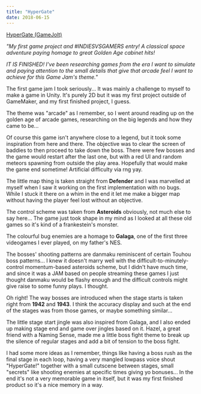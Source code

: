 ```yaml
---
title: "HyperGate"
date: 2018-06-15
---
```


[HyperGate (GameJolt)](https://gamejolt.com/games/hypergate/80474)


*"My first game project and #INDIESVSGAMERS entry!
A classical space adventure paying homage to great Golden Age cabinet hits!*

*IT IS FINISHED! I've been researching games from the era I want to simulate and paying attention to the small details that give that arcade feel I want to achieve for this Game Jam's theme."*


The first game jam I took seriously... It was mainly a challenge to myself to make a game in Unity. It's purely 2D but it was my first project outside of GameMaker, and my first finished project, I guess.

The theme was "arcade" as I remember, so I went around reading up on the golden age of arcade games, researching on the big legends and how they came to be...

Of course this game isn't anywhere close to a legend, but it took some inspiration from here and there. The objective was to clear the screen of baddies to then proceed to take down the boss. There were few bosses and the game would restart after the last one, but with a red UI and random meteors spawning from outside the play area. Hopefully that would make the game end sometime! Artificial difficulty via rng yay.

The little map thing is taken straight from **Defender** and I was marvelled at myself when I saw it working on the first implementation with no bugs. While I stuck it there on a whim in the end it let me make a bigger map without having the player feel lost without an objective.

The control scheme was taken from **Asteroids** obviously, not much else to say here... The game just took shape in my mind as I looked at all these old games so it's kind of a frankestein's monster.

The colourful bug enemies are a homage to **Galaga**, one of the first three videogames I ever played, on my father's NES.

The bosses' shooting patterns are danmaku reminiscent of certain Touhou boss patterns... I knew it doesn't marry well with the difficult-to-minutely-control momentum-based asteroids scheme, but I didn't have much time, and since it was a JAM based on people streaming these games I just thought danmaku would be flashy enough and the difficult controls might give raise to some funny plays. I thought.

Oh right! The way bosses are introduced when the stage starts is taken right from **1942** and **1943**. I think the accuracy display and such at the end of the stages was from those games, or maybe something similar...

The little stage start jingle was also inspired from Galaga, and I also ended up making stage end and game over jingles based on it. Hazel, a great friend with a Naming Sense, made me a little boss fight theme to break up the silence of regular stages and add a bit of tension to the boss fight.

I had some more ideas as I remember, things like having a boss rush as the final stage in each loop, having a very mangled lowpass voice shout "HyperGate!" together with a small cutscene between stages, small "secrets" like shooting enemies at specific times giving yo bonuses... In the end it's not a very memorable game in itself, but it was my first finished product so it's a nice memory in a way.
